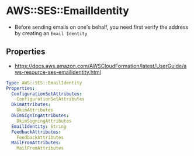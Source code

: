 # AWS::SES::EmailIdentity

- Before sending emails on one's behalf, you need first verify the address by creating an `Email Identity`

## Properties

- <https://docs.aws.amazon.com/AWSCloudFormation/latest/UserGuide/aws-resource-ses-emailidentity.html>

```yaml
Type: AWS::SES::EmailIdentity
Properties:
  ConfigurationSetAttributes:
    ConfigurationSetAttributes
  DkimAttributes:
    DkimAttributes
  DkimSigningAttributes:
    DkimSigningAttributes
  EmailIdentity: String
  FeedbackAttributes:
    FeedbackAttributes
  MailFromAttributes:
    MailFromAttributes
```
